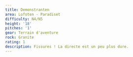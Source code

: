 ```yaml
---
title: Demonstranten
area: Lofoten - Paradiset
difficulty: N4/N5
height: '18'
pitches: '1'
gear: Terrain d'aventure
rock: Granite
rating: 1
description: Fissures ! La directe est un peu plus dure.
---
```


